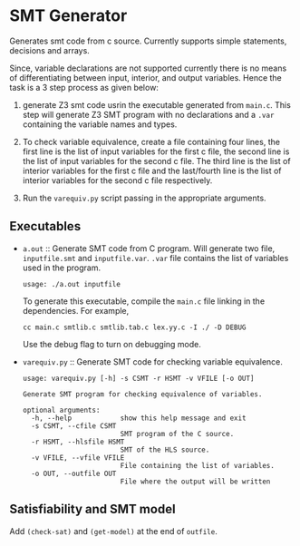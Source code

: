 # SMT Generator

Generates smt code from c source. Currently supports simple statements,
decisions and arrays.

Since, variable declarations are not supported currently there is no means
of differentiating between input, interior, and output variables. Hence the
task is a 3 step process as given below:
1. generate Z3 smt code usrin the executable generated from `main.c`.
This step will generate Z3 SMT program with no declarations and a `.var`
containing the variable names and types.

2. To check variable equivalence, create a file containing four lines,
the first line is the list of input variables for the first c file, the
second line is the list of input variables for the second c file. The
third line is the list of interior variables for the first c file and the
last/fourth line is the list of interior variables for the second c file
respectively.

3. Run the `varequiv.py` script passing in the appropriate arguments.

## Executables
  - `a.out` :: Generate SMT code from C program. Will generate two file, `inputfile.smt` and `inputfile.var`. `.var` file contains the list of variables used in the program.
    ```
    usage: ./a.out inputfile
    ```

    To generate this executable, compile the `main.c` file linking in the
    dependencies. For example,
    ```make
    cc main.c smtlib.c smtlib.tab.c lex.yy.c -I ./ -D DEBUG
    ```

    Use the debug flag to turn on debugging mode.
    
  - `varequiv.py` :: Generate SMT code for checking variable equivalence.
    ```
    usage: varequiv.py [-h] -s CSMT -r HSMT -v VFILE [-o OUT]
    
    Generate SMT program for checking equivalence of variables.
    
    optional arguments:
      -h, --help            show this help message and exit
      -s CSMT, --cfile CSMT
                            SMT program of the C source.
      -r HSMT, --hlsfile HSMT
                            SMT of the HLS source.
      -v VFILE, --vfile VFILE
                            File containing the list of variables.
      -o OUT, --outfile OUT
                            File where the output will be written
    ```

## Satisfiability and SMT model
  Add `(check-sat)` and `(get-model)` at the end of `outfile`.
